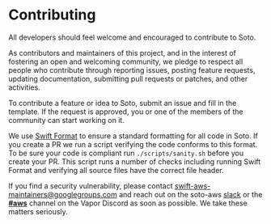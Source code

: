 # Contributing

All developers should feel welcome and encouraged to contribute to Soto.

As contributors and maintainers of this project, and in the interest of fostering an open and welcoming community, we pledge to respect all people who contribute through reporting issues, posting feature requests, updating documentation, submitting pull requests or patches, and other activities.

To contribute a feature or idea to Soto, submit an issue and fill in the template. If the request is approved, you or one of the members of the community can start working on it.

We use [Swift Format](https://github.com/nicklockwood/SwiftFormat) to ensure a standard formatting for all code in Soto. If you create a PR we run a script verifying the code conforms to this format. To be sure your code is compliant run `./scripts/sanity.sh` before you create your PR. This script runs a number of checks including running Swift Format and verifying all source files have the correct file header. 

If you find a security vulnerability, please contact <swift-aws-maintainers@googlegroups.com> and reach out on the soto-aws [slack](http://soto-aws.slack.com/) or the [**#aws**](https://discordapp.com/channels/431917998102675485/472522745067077632) channel on the Vapor Discord as soon as possible. We take these matters seriously.


